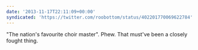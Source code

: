 ```yaml
---
date: '2013-11-17T22:11:09+00:00'
syndicated: 'https://twitter.com/roobottom/status/402201770069622784'
---
```

"The nation's favourite choir master". Phew. That must've been a closely fought thing.
